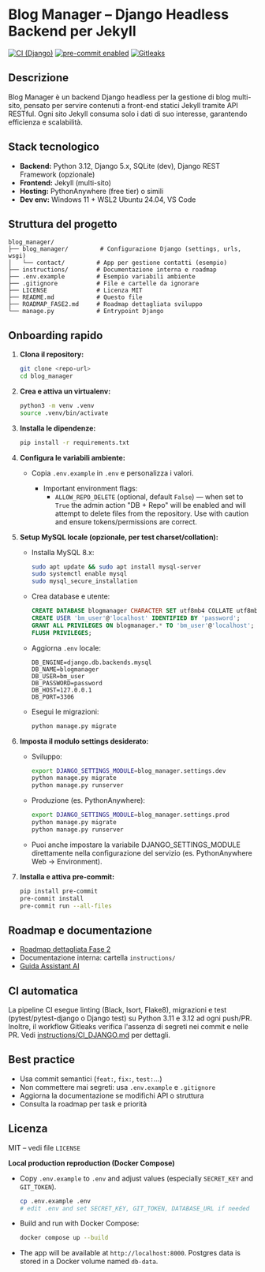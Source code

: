 # Blog Manager – Django Headless Backend per Jekyll


[![CI (Django)](https://github.com/PyZenMatt/blogmanager/actions/workflows/ci-django.yml/badge.svg)](https://github.com/PyZenMatt/blogmanager/actions/workflows/ci-django.yml)
[![pre-commit enabled](https://img.shields.io/badge/pre--commit-enabled-brightgreen?logo=pre-commit)](https://pre-commit.com/)
[![Gitleaks](https://github.com/PyZenMatt/blogmanager/actions/workflows/gitleaks.yml/badge.svg)](https://github.com/PyZenMatt/blogmanager/actions/workflows/gitleaks.yml)

## Descrizione
Blog Manager è un backend Django headless per la gestione di blog multi-sito, pensato per servire contenuti a front-end statici Jekyll tramite API RESTful. Ogni sito Jekyll consuma solo i dati di suo interesse, garantendo efficienza e scalabilità.

## Stack tecnologico
- **Backend:** Python 3.12, Django 5.x, SQLite (dev), Django REST Framework (opzionale)
- **Frontend:** Jekyll (multi-sito)
- **Hosting:** PythonAnywhere (free tier) o simili
- **Dev env:** Windows 11 + WSL2 Ubuntu 24.04, VS Code

## Struttura del progetto

```
blog_manager/
├── blog_manager/         # Configurazione Django (settings, urls, wsgi)
│   └── contact/         # App per gestione contatti (esempio)
├── instructions/        # Documentazione interna e roadmap
├── .env.example         # Esempio variabili ambiente
├── .gitignore           # File e cartelle da ignorare
├── LICENSE              # Licenza MIT
├── README.md            # Questo file
├── ROADMAP_FASE2.md     # Roadmap dettagliata sviluppo
└── manage.py            # Entrypoint Django
```

## Onboarding rapido

1. **Clona il repository:**
   ```bash
   git clone <repo-url>
   cd blog_manager
   ```
2. **Crea e attiva un virtualenv:**
   ```bash
   python3 -m venv .venv
   source .venv/bin/activate
   ```
3. **Installa le dipendenze:**
   ```bash
   pip install -r requirements.txt
   ```
4. **Configura le variabili ambiente:**
    - Copia `.env.example` in `.env` e personalizza i valori.

      - Important environment flags:
         - `ALLOW_REPO_DELETE` (optional, default `False`) — when set to `True` the admin action "DB + Repo" will be enabled and will attempt to delete files from the repository. Use with caution and ensure tokens/permissions are correct.

5. **Setup MySQL locale (opzionale, per test charset/collation):**
   - Installa MySQL 8.x:
     ```bash
     sudo apt update && sudo apt install mysql-server
     sudo systemctl enable mysql
     sudo mysql_secure_installation
     ```
   - Crea database e utente:
     ```sql
     CREATE DATABASE blogmanager CHARACTER SET utf8mb4 COLLATE utf8mb4_unicode_ci;
     CREATE USER 'bm_user'@'localhost' IDENTIFIED BY 'password';
     GRANT ALL PRIVILEGES ON blogmanager.* TO 'bm_user'@'localhost';
     FLUSH PRIVILEGES;
     ```
   - Aggiorna `.env` locale:
     ```
     DB_ENGINE=django.db.backends.mysql
     DB_NAME=blogmanager
     DB_USER=bm_user
     DB_PASSWORD=password
     DB_HOST=127.0.0.1
     DB_PORT=3306
     ```
   - Esegui le migrazioni:
     ```bash
     python manage.py migrate
     ```

6. **Imposta il modulo settings desiderato:**
    - Sviluppo:
       ```bash
       export DJANGO_SETTINGS_MODULE=blog_manager.settings.dev
       python manage.py migrate
       python manage.py runserver
       ```
    - Produzione (es. PythonAnywhere):
       ```bash
       export DJANGO_SETTINGS_MODULE=blog_manager.settings.prod
       python manage.py migrate
       python manage.py runserver
       ```
    - Puoi anche impostare la variabile DJANGO_SETTINGS_MODULE direttamente nella configurazione del servizio (es. PythonAnywhere Web → Environment).

7. **Installa e attiva pre-commit:**
   ```bash
   pip install pre-commit
   pre-commit install
   pre-commit run --all-files
   ```

## Roadmap e documentazione
- [Roadmap dettagliata Fase 2](./ROADMAP_FASE2.md)
- Documentazione interna: cartella `instructions/`
- [Guida Assistant AI](./docs/AI_ASSISTANT.md)

## CI automatica
La pipeline CI esegue linting (Black, Isort, Flake8), migrazioni e test (pytest/pytest-django o Django test) su Python 3.11 e 3.12 ad ogni push/PR. Inoltre, il workflow Gitleaks verifica l'assenza di segreti nei commit e nelle PR. Vedi [instructions/CI_DJANGO.md](instructions/CI_DJANGO.md) per dettagli.

## Best practice
- Usa commit semantici (`feat:`, `fix:`, `test:`...)
- Non commettere mai segreti: usa `.env.example` e `.gitignore`
- Aggiorna la documentazione se modifichi API o struttura
- Consulta la roadmap per task e priorità

## Licenza
MIT – vedi file `LICENSE`

**Local production reproduction (Docker Compose)**

- Copy `.env.example` to `.env` and adjust values (especially `SECRET_KEY` and `GIT_TOKEN`).

  ```bash
  cp .env.example .env
  # edit .env and set SECRET_KEY, GIT_TOKEN, DATABASE_URL if needed
  ```
- Build and run with Docker Compose:

  ```bash
  docker compose up --build
  ```
- The app will be available at `http://localhost:8000`. Postgres data is stored in a Docker volume named `db-data`.
